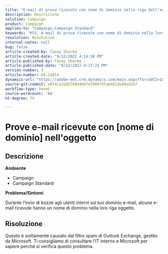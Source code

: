 ```yaml
---
title: "E-mail di prova ricevute con nome di dominio nella riga dell’oggetto"
description: Descrizione
solution: Campaign
product: Campaign
applies-to: "Campaign,Campaign Standard"
keywords: "KCS, e-mail di prova ricevute con nome di dominio nella loro riga oggetto"
resolution: Resolution
internal-notes: null
bug: false
article-created-by: Tanay Sharma .
article-created-date: "9/12/2022 4:14:18 PM"
article-published-by: Tanay Sharma .
article-published-date: "9/12/2022 4:17:23 PM"
version-number: 3
article-number: KA-14014
dynamics-url: "https://adobe-ent.crm.dynamics.com/main.aspx?forceUCI=1&pagetype=entityrecord&etn=knowledgearticle&id=aacf6bf1-b532-ed11-9db1-002248086735"
source-git-commit: e8f4ca2dd578944d4fe399074fab461de88ad247
workflow-type: tm+mt
source-wordcount: '88'
ht-degree: 7%

---
```


# Prove e-mail ricevute con [nome di dominio] nell&#39;oggetto

## Descrizione


<b>Ambiente</b>

- Campaign
- Campaign Standard




<b>Problema/Sintomi</b>

Durante l’invio di bozze agli utenti interni sul tuo dominio e-mail, alcune e-mail ricevute hanno un nome di dominio nella loro riga oggetto.


## Risoluzione


Questo è solitamente causato dal filtro spam di Outlook Exchange, gestito da Microsoft. Ti consigliamo di consultare l&#39;IT interno e Microsoft per sapere perché si verifica questo problema.
